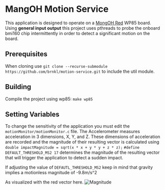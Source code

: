 MangOH Motion Service
======
This application is designed to operate on a [MongOH Red](https://mangoh.io/mangoh-red-new) WP85 board. Using **general input output** this project uses pthreads to probe the onboard bmi160 chip intermittently in order to detect a significant motion on the board.

## Prerequisites

When cloning use ``git clone --recurse-submodule https://github.com/brnkl/motion-service.git`` 
to include the util module.


## Building
Compile the project using 
wp85: 	``make wp85``

## Setting Variables
To change the sensitivity of the application you must edit the `motionMonitor/motionMonitor.c` file.
The Accelerometer measures acceleration in 3 dimensions, X, Y, and Z. These dimensions of acceleration are recorded and the magnitude of their resulting vector is calculated using ``double impactMagnitude = sqrt(x * x + y * y + z * z);``
`#define DEFAULT_THRESHOLD_MS2 17` determines the magnitude of the resulting vector that will trigger the application to detect a sudden impact. 

If adjusting the value of `DEFAUTL_THRESHOLD_MS2` keep in mind that gravity implies a motionless magnitude of -9.8m/s^2

As visualized with the red vector here. 
![Magnitude](https://www.intmath.com/vectors/img/235-3D-vector.png)



